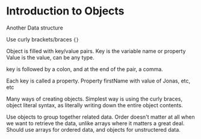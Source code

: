 # Introduction to Objects

Another Data structure

Use curly brackets/braces `{}`

Object is filled with key/value pairs.
Key is the variable name or property
Value is the value, can be any type.

key is followed by a colon, and at the end of the pair, a comma.

Each key is called a property. Property firstName with value of Jonas, etc, etc

Many ways of creating objects. Simplest way is using the curly braces, object literal syntax, as literally writing down the entire object contents.

Use objects to group together related data. Order doesn't matter at all when we want to retrieve the data, unlike arrays where it matters a great deal. Should use arrays for ordered data, and objects for unstructered data.
